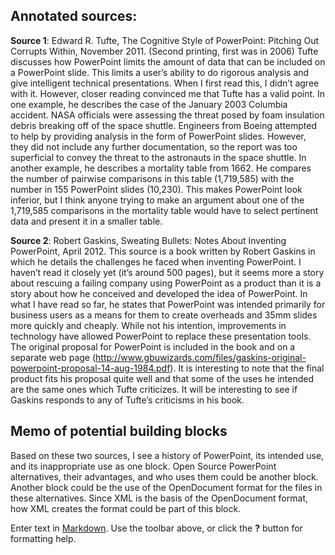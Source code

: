 
## Annotated sources:

**Source 1**: Edward R. Tufte, The Cognitive Style of PowerPoint: Pitching Out Corrupts Within, November 2011. (Second printing, first was in 2006)
Tufte discusses how PowerPoint limits the amount of data that can be included on a PowerPoint slide. This limits a user’s ability to do rigorous analysis and give intelligent technical presentations. When I first read this, I didn’t agree with it. However, closer reading convinced me that Tufte has a valid point. In one example, he describes the case of the January 2003 Columbia accident. NASA officials were assessing the threat posed by foam insulation debris breaking off of the space shuttle. Engineers from Boeing attempted to help by providing analysis in the form of PowerPoint slides. However, they did not include any further documentation, so the report was too superficial to convey the threat to the astronauts in the space shuttle. 
In another example, he describes a mortality table from 1662. He compares the number of pairwise comparisons in this table (1,719,585) with the number in 155 PowerPoint slides (10,230). This makes PowerPoint look inferior, but I think anyone trying to make an argument about one of the 1,719,585 comparisons in the mortality table would have to select pertinent data and present it in a smaller table.

**Source 2**: Robert Gaskins, Sweating Bullets: Notes About Inventing PowerPoint, April 2012.
This source is a book written by Robert Gaskins in which he details the challenges he faced when inventing PowerPoint. I haven’t read it closely yet (it’s around 500 pages), but it seems more a story about rescuing a failing company using PowerPoint as a product than it is a story about how he conceived and developed the idea of PowerPoint. In what I have read so far, he states that PowerPoint was intended primarily for business users as a means for them to create overheads and 35mm slides more quickly and cheaply. While not his intention, improvements in technology have allowed PowerPoint to replace these presentation tools.
The original proposal for PowerPoint is included in the book and on a separate web page (http://www.gbuwizards.com/files/gaskins-original-powerpoint-proposal-14-aug-1984.pdf). It is interesting to note that the final product fits his proposal quite well and that some of the uses he intended are the same ones which Tufte criticizes. It will be interesting to see if Gaskins responds to any of Tufte’s criticisms in his book.
## Memo of potential building blocks
Based on these two sources, I see a history of PowerPoint, its intended use, and its inappropriate use as one block. 
Open Source PowerPoint alternatives, their advantages, and who uses them could be another block.
Another block could be the use of the OpenDocument format for the files in these alternatives. Since XML is the basis of the OpenDocument format, how XML creates the format could be part of this block.

Enter text in [Markdown](http://daringfireball.net/projects/markdown/). Use the toolbar above, or click the **?** button for formatting help.
